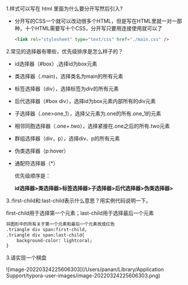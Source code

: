 1.样式可以写在 html 里面为什么要分开写然后引入?

- 分开写的CSS一个就可以改动很多个HTML，但是写在HTML里就一对一那种，十个HTML需要写十个CSS，分开写只要用<link>连接使用就可以了

  ```html
  <link rel="stylesheet" type="text/css" href="./main.css" />
  ```

  

2.常见的选择器有哪些，优先级排序是怎么样子的？

- id选择器（#box）,选择id为box元素

- 类选择器（.main)，选择类名为main的所有元素

- 标签选择器（div），选择标签为div的所有元素

- 后代选择器（#box div），选择id为box元素内部所有的div元素

- 子选择器（.one>one_1），选择父元素为.one的所有.one_1的元素

- 相邻同胞选择器（.one+.two），选择紧接在.one之后的所有.two元素

- 群组选择器（div，p），选择div、p的所有元素

- 伪类选择器（p:hover）

- 通配符选择器（*）

  优先级顺序是：

  **id选择器>类选择器>标签选择器>子选择器>后代选择器>伪类选择器>**

3.:first-child和:last-child表示什么意思？用实例代码说明一下。

first-child用于选择第一个元素；last-child用于选择最后一个元素

```html
将图形中的所有关于第一个元素和最后一个元素改成红色
.triangle div span:first-child,
.triangle div span:last-child{
    background-color: lightcoral;
}
```



3.请实现一个棋盘

![image-20220324225606303](/Users/panan/Library/Application Support/typora-user-images/image-20220324225606303.png)